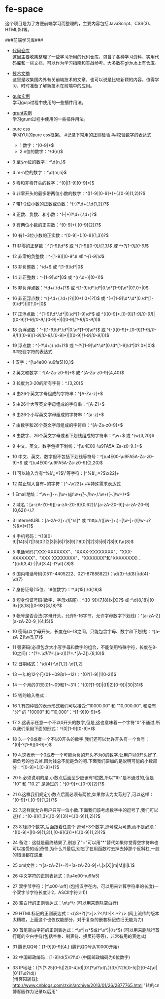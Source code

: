 fe-space
========
这个项目是为了方便前端学习而整理的，主要内容包括JavaScript、CSS(3)、HTML(5)等。

###前端学习库###

 + [代码仓库](https://github.com/natee/fe-space/blob/master/repositories.md)    
 这里主要收集整理了一些学习所用的代码仓库，包含了各种学习资料、实用代码库和一些文档，可以作为学习指南和实战参考。大多数在github上有仓库。
 + [技术文摘](https://github.com/natee/fe-space/blob/master/articles.md)    
 这里是收集国内外有关前端技术的文章，也可以说是比较新颖的内容，值得学习，时时准备了解新技术在前端中的应用。
 + [gulp实例](https://github.com/natee/fe-space/tree/master/k_gulp)    
 学习gulp过程中使用的一些插件用法。
 + [grunt实例](https://github.com/natee/fe-space/tree/master/k_grunt)    
 学习grunt过程中使用的一些插件用法。
 + [pure css](https://github.com/natee/fe-space/tree/master/k_pure)   
 学习YUI的pure css框架。
#记录下常用的正则检验
##校验数字的表达式
   + 1 数字：^[0-9]*$ 
   + 2 n位的数字：^\d{n}$ 
  +  3 至少n位的数字：^\d{n,}$ 
  +  4 m-n位的数字：^\d{m,n}$ 
  +  5 零和非零开头的数字：^(0|[1-9][0-9]*)$ 
   + 6 非零开头的最多带两位小数的数字：^([1-9][0-9]*)+(.[0-9]{1,2})?$ 
  +  7 带1-2位小数的正数或负数：^(\-)?\d+(\.\d{1,2})?$ 
 +   8 正数、负数、和小数：^(\-|\+)?\d+(\.\d+)?$ 
  +  9 有两位小数的正实数：^[0-9]+(.[0-9]{2})?$ 
  + 10 有1~3位小数的正实数：^[0-9]+(.[0-9]{1,3})?$ 
  + 11 非零的正整数：^[1-9]\d*$ 或 ^([1-9][0-9]*){1,3}$ 或 ^\+?[1-9][0-9]*$ 
  + 12 非零的负整数：^\-[1-9][]0-9"*$ 或 ^-[1-9]\d*$ 
 +  13 非负整数：^\d+$ 或 ^[1-9]\d*|0$ 
 +  14 非正整数：^-[1-9]\d*|0$ 或 ^((-\d+)|(0+))$ 
 +  15 非负浮点数：^\d+(\.\d+)?$ 或 ^[1-9]\d*\.\d*|0\.\d*[1-9]\d*|0?\.0+|0$ 
 +  16 非正浮点数：^((-\d+(\.\d+)?)|(0+(\.0+)?))$ 或 ^(-([1-9]\d*\.\d*|0\.\d*[1-9]\d*))|0?\.0+|0$ 
 +  17 正浮点数：^[1-9]\d*\.\d*|0\.\d*[1-9]\d*$ 或 ^(([0-9]+\.[0-9]*[1-9][0-9]*)|([0-9]*[1-9][0-9]*\.[0-9]+)|([0-9]*[1-9][0-9]*))$ 
 +  18 负浮点数：^-([1-9]\d*\.\d*|0\.\d*[1-9]\d*)$ 或 ^(-(([0-9]+\.[0-9]*[1-9][0-9]*)|([0-9]*[1-9][0-9]*\.[0-9]+)|([0-9]*[1-9][0-9]*)))$ 
 +  19 浮点数：^(-?\d+)(\.\d+)?$ 或 ^-?([1-9]\d*\.\d*|0\.\d*[1-9]\d*|0?\.0+|0)$ 
##校验字符的表达式
 +   1 汉字：^[\u4e00-\u9fa5]{0,}$ 
 +   2 英文和数字：^[A-Za-z0-9]+$ 或 ^[A-Za-z0-9]{4,40}$ 
 +   3 长度为3-20的所有字符：^.{3,20}$ 
 +   4 由26个英文字母组成的字符串：^[A-Za-z]+$ 
 +   5 由26个大写英文字母组成的字符串：^[A-Z]+$ 
 +   6 由26个小写英文字母组成的字符串：^[a-z]+$ 
 +   7 由数字和26个英文字母组成的字符串：^[A-Za-z0-9]+$ 
 +   8 由数字、26个英文字母或者下划线组成的字符串：^\w+$ 或 ^\w{3,20}$ 
 +   9 中文、英文、数字包括下划线：^[\u4E00-\u9FA5A-Za-z0-9_]+$ 
 +  10 中文、英文、数字但不包括下划线等符号：^[\u4E00-\u9FA5A-Za-z0-9]+$ 或 ^[\u4E00-\u9FA5A-Za-z0-9]{2,20}$ 
 +  11 可以输入含有^%&',;=?$\"等字符：[^%&',;=?$\x22]+ 
 +  12 禁止输入含有~的字符：[^~\x22]+ 
##特殊需求表达式

  +  1 Email地址：^\w+([-+.]\w+)*@\w+([-.]\w+)*\.\w+([-.]\w+)*$ 
 +   2 域名：[a-zA-Z0-9][-a-zA-Z0-9]{0,62}(/.[a-zA-Z0-9][-a-zA-Z0-9]{0,62})+/.? 
  +  3 InternetURL：[a-zA-z]+://[^\s]* 或 ^http://([\w-]+\.)+[\w-]+(/[\w-./?%&=]*)?$ 
  +  4 手机号码：^(13[0-9]|14[5|7]|15[0|1|2|3|5|6|7|8|9]|18[0|1|2|3|5|6|7|8|9])\d{8}$ 
  +  5 电话号码("XXX-XXXXXXX"、"XXXX-XXXXXXXX"、"XXX-XXXXXXX"、"XXX-XXXXXXXX"、"XXXXXXX"和"XXXXXXXX)：^(\(\d{3,4}-)|\d{3.4}-)?\d{7,8}$  
  +  6 国内电话号码(0511-4405222、021-87888822)：\d{3}-\d{8}|\d{4}-\d{7} 
  +  7 身份证号(15位、18位数字)：^\d{15}|\d{18}$ 
  +  8 短身份证号码(数字、字母x结尾)：^([0-9]){7,18}(x|X)?$ 或 ^\d{8,18}|[0-9x]{8,18}|[0-9X]{8,18}?$ 
 +   9 帐号是否合法(字母开头，允许5-16字节，允许字母数字下划线)：^[a-zA-Z][a-zA-Z0-9_]{4,15}$ 
 +  10 密码(以字母开头，长度在6~18之间，只能包含字母、数字和下划线)：^[a-zA-Z]\w{5,17}$ 
 +  11 强密码(必须包含大小写字母和数字的组合，不能使用特殊字符，长度在8-10之间)：^(?=.*\d)(?=.*[a-z])(?=.*[A-Z]).{8,10}$   
 +  12 日期格式：^\d{4}-\d{1,2}-\d{1,2} 
 +  13 一年的12个月(01～09和1～12)：^(0?[1-9]|1[0-2])$ 
 +  14 一个月的31天(01～09和1～31)：^((0?[1-9])|((1|2)[0-9])|30|31)$  
 +  15 钱的输入格式： 
 +  16    1.有四种钱的表示形式我们可以接受:"10000.00" 和 "10,000.00", 和没有 "分" 的 "10000" 和 "10,000"：^[1-9][0-9]*$  
 +  17    2.这表示任意一个不以0开头的数字,但是,这也意味着一个字符"0"不通过,所以我们采用下面的形式：^(0|[1-9][0-9]*)$  
 +  18    3.一个0或者一个不以0开头的数字.我们还可以允许开头有一个负号：^(0|-?[1-9][0-9]*)$  
 +  19    4.这表示一个0或者一个可能为负的开头不为0的数字.让用户以0开头好了.把负号的也去掉,因为钱总不能是负的吧.下面我们要加的是说明可能的小数部分：^[0-9]+(.[0-9]+)?$  
 +  20    5.必须说明的是,小数点后面至少应该有1位数,所以"10."是不通过的,但是 "10" 和 "10.2" 是通过的：^[0-9]+(.[0-9]{2})?$  
 +  21    6.这样我们规定小数点后面必须有两位,如果你认为太苛刻了,可以这样：^[0-9]+(.[0-9]{1,2})?$  
 +  22    7.这样就允许用户只写一位小数.下面我们该考虑数字中的逗号了,我们可以这样：^[0-9]{1,3}(,[0-9]{3})*(.[0-9]{1,2})?$  
 +  23    8.1到3个数字,后面跟着任意个 逗号+3个数字,逗号成为可选,而不是必须：^([0-9]+|[0-9]{1,3}(,[0-9]{3})*)(.[0-9]{1,2})?$  
 +  24    备注：这就是最终结果了,别忘了"+"可以用"*"替代如果你觉得空字符串也可以接受的话(奇怪,为什么?)最后,别忘了在用函数时去掉去掉那个反斜杠,一般的错误都在这里 
 +  25 xml文件：^([a-zA-Z]+-?)+[a-zA-Z0-9]+\\.[x|X][m|M][l|L]$ 
 +  26 中文字符的正则表达式：[\u4e00-\u9fa5] 
 +  27 双字节字符：[^\x00-\xff]    (包括汉字在内，可以用来计算字符串的长度(一个双字节字符长度计2，ASCII字符计1)) 
 +  28 空白行的正则表达式：\n\s*\r    (可以用来删除空白行) 
 +  29 HTML标记的正则表达式：<(\S*?)[^>]*>.*?</\1>|<.*? />     (网上流传的版本太糟糕，上面这个也仅仅能部分，对于复杂的嵌套标记依旧无能为力) 
 +  30 首尾空白字符的正则表达式：^\s*|\s*$或(^\s*)|(\s*$)     (可以用来删除行首行尾的空白字符(包括空格、制表符、换页符等等)，非常有用的表达式) 
  + 31 腾讯QQ号：[1-9][0-9]{4,}    (腾讯QQ号从10000开始) 
  + 32 中国邮政编码：[1-9]\d{5}(?!\d)    (中国邮政编码为6位数字) 
  + 33 IP地址：((?:(?:25[0-5]|2[0-4]\\d|[01]?\\d?\\d)\\.){3}(?:25[0-5]|2[0-4]\\d|[01]?\\d?\\d))  
 [博客园转载]: http://www.cnblogs.com/zxin/archive/2013/01/26/2877765.html  "转的cn博客园作为记录以后用"
